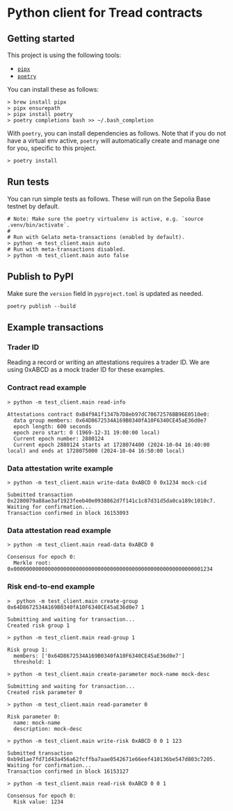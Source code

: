 # Python client for Tread contracts

## Getting started

This project is using the following tools:
* [`pipx`](https://pipx.pypa.io/stable/installation/)
* [`poetry`](https://python-poetry.org/docs/)

You can install these as follows:

```shell
> brew install pipx
> pipx ensurepath
> pipx install poetry
> poetry completions bash >> ~/.bash_completion
```

With `poetry`, you can install dependencies as follows. Note that if you do not have a virtual env active, `poetry` will automatically create and manage one for you, specific to this project.

```
> poetry install
```

## Run tests

You can run simple tests as follows. These will run on the Sepolia Base testnet by default.

```shell
# Note: Make sure the poetry virtualenv is active, e.g. `source .venv/bin/activate`.
#
# Run with Gelato meta-transactions (enabled by default).
> python -m test_client.main auto
# Run with meta-transactions disabled.
> python -m test_client.main auto false
```

## Publish to PyPI

Make sure the `version` field in `pyproject.toml` is updated as needed.

```shell
poetry publish --build
```

## Example transactions

### Trader ID

Reading a record or writing an attestations requires a trader ID. We are using 0xABCD as a mock trader ID for these examples.

### Contract read example

```shell
> python -m test_client.main read-info

Attestations contract 0xB4f9A1f1347b7D8eb97dC70672576BB96E0510e0:
  data group members: 0x64D8672534A169B0340fA10F6340CE45aE36d0e7
  epoch length: 600 seconds
  epoch zero start: 0 (1969-12-31 19:00:00 local)
  Current epoch number: 2880124
  Current epoch 2880124 starts at 1728074400 (2024-10-04 16:40:00 local) and ends at 1728075000 (2024-10-04 16:50:00 local)
```

### Data attestation write example

```shell
> python -m test_client.main write-data 0xABCD 0 0x1234 mock-cid

Submitted transaction 0x2280079a88ae3af1923feeb40e0938862d7f141c1c87d31d5da0ca189c1010c7. Waiting for confirmation...
Transaction confirmed in block 16153093
```

### Data attestation read example

```shell
> python -m test_client.main read-data 0xABCD 0

Consensus for epoch 0:
  Merkle root: 0x0000000000000000000000000000000000000000000000000000000000001234
```

### Risk end-to-end example

```shell
>  python -m test_client.main create-group 0x64D8672534A169B0340fA10F6340CE45aE36d0e7 1

Submitting and waiting for transaction...
Created risk group 1

> python -m test_client.main read-group 1

Risk group 1:
  members: ['0x64D8672534A169B0340fA10F6340CE45aE36d0e7']
  threshold: 1

> python -m test_client.main create-parameter mock-name mock-desc

Submitting and waiting for transaction...
Created risk parameter 0

> python -m test_client.main read-parameter 0

Risk parameter 0:
  name: mock-name
  description: mock-desc

> python -m test_client.main write-risk 0xABCD 0 0 1 123

Submitted transaction 0xb9d1ae7fd71d43a456a62fcffba7aae0542671e66eef410136be547d803c7205. Waiting for confirmation...
Transaction confirmed in block 16153127

> python -m test_client.main read-risk 0xABCD 0 0 1

Consensus for epoch 0:
  Risk value: 1234
```
